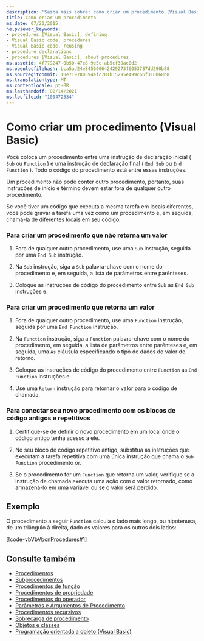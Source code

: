 ```yaml
---
description: 'Saiba mais sobre: como criar um procedimento (Visual Basic)'
title: Como criar um procedimento
ms.date: 07/20/2015
helpviewer_keywords:
- procedures [Visual Basic], defining
- Visual Basic code, procedures
- Visual Basic code, reusing
- procedure declarations
- procedures [Visual Basic], about procedures
ms.assetid: 4f779247-0b50-47e8-9e5c-ab5cf39ac0d2
ms.openlocfilehash: bca5ad24e845600642429273f6053787dd290b88
ms.sourcegitcommit: 10e719780594efc781b15295e499c66f316068b8
ms.translationtype: MT
ms.contentlocale: pt-BR
ms.lasthandoff: 02/14/2021
ms.locfileid: "100472534"
---
```

# <a name="how-to-create-a-procedure-visual-basic"></a>Como criar um procedimento (Visual Basic)

Você coloca um procedimento entre uma instrução de declaração inicial ( `Sub` ou `Function` ) e uma instrução de declaração final ( `End Sub` ou `End Function` ). Todo o código do procedimento está entre essas instruções.

 Um procedimento não pode conter outro procedimento, portanto, suas instruções de início e término devem estar fora de qualquer outro procedimento.

 Se você tiver um código que executa a mesma tarefa em locais diferentes, você pode gravar a tarefa uma vez como um procedimento e, em seguida, chamá-la de diferentes locais em seu código.

### <a name="to-create-a-procedure-that-does-not-return-a-value"></a>Para criar um procedimento que não retorna um valor

1. Fora de qualquer outro procedimento, use uma `Sub` instrução, seguida por uma `End Sub` instrução.

2. Na `Sub` instrução, siga a `Sub` palavra-chave com o nome do procedimento e, em seguida, a lista de parâmetros entre parênteses.

3. Coloque as instruções de código do procedimento entre `Sub` as `End Sub` instruções e.

### <a name="to-create-a-procedure-that-returns-a-value"></a>Para criar um procedimento que retorna um valor

1. Fora de qualquer outro procedimento, use uma `Function` instrução, seguida por uma `End Function` instrução.

2. Na `Function` instrução, siga a `Function` palavra-chave com o nome do procedimento, em seguida, a lista de parâmetros entre parênteses e, em seguida, uma `As` cláusula especificando o tipo de dados do valor de retorno.

3. Coloque as instruções de código do procedimento entre `Function` as `End Function` instruções e.

4. Use uma `Return` instrução para retornar o valor para o código de chamada.

### <a name="to-connect-your-new-procedure-with-the-old-repetitive-blocks-of-code"></a>Para conectar seu novo procedimento com os blocos de código antigos e repetitivos

1. Certifique-se de definir o novo procedimento em um local onde o código antigo tenha acesso a ele.

2. No seu bloco de código repetitivo antigo, substitua as instruções que executam a tarefa repetitiva com uma única instrução que chama o `Sub` `Function` procedimento or.

3. Se o procedimento for um `Function` que retorna um valor, verifique se a instrução de chamada executa uma ação com o valor retornado, como armazená-lo em uma variável ou se o valor será perdido.

## <a name="example"></a>Exemplo

 O procedimento a seguir `Function` calcula o lado mais longo, ou hipotenusa, de um triângulo à direita, dado os valores para os outros dois lados:

 [!code-vb[VbVbcnProcedures#1](~/samples/snippets/visualbasic/VS_Snippets_VBCSharp/VbVbcnProcedures/VB/Class1.vb#1)]

## <a name="see-also"></a>Consulte também

- [Procedimentos](index.md)
- [Subprocedimentos](sub-procedures.md)
- [Procedimentos de função](function-procedures.md)
- [Procedimentos de propriedade](property-procedures.md)
- [Procedimentos do operador](operator-procedures.md)
- [Parâmetros e Argumentos de Procedimento](procedure-parameters-and-arguments.md)
- [Procedimentos recursivos](recursive-procedures.md)
- [Sobrecarga de procedimento](procedure-overloading.md)
- [Objetos e classes](../objects-and-classes/index.md)
- [Programação orientada a objeto (Visual Basic)](../../concepts/object-oriented-programming.md)
